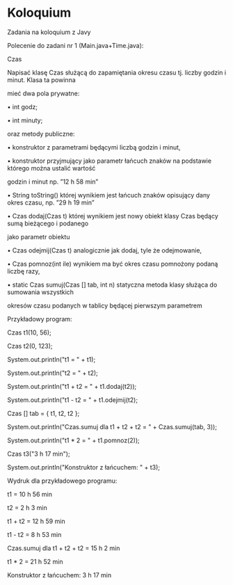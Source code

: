 # Koloquium
Zadania na koloquium z Javy

Polecenie do zadani nr 1 (Main.java+Time.java):


Czas

Napisać klasę Czas służącą do zapamiętania okresu czasu tj. liczby godzin i minut. Klasa ta powinna

mieć dwa pola prywatne:

• int godz;

• int minuty;

oraz metody publiczne:

• konstruktor z parametrami będącymi liczbą godzin i minut,

• konstruktor przyjmujący jako parametr łańcuch znaków na podstawie którego można ustalić wartość

godzin i minut np. ”12 h 58 min”

• String toString() której wynikiem jest łańcuch znaków opisujący dany okres czasu, np. ”29 h 19 min”

• Czas dodaj(Czas t) której wynikiem jest nowy obiekt klasy Czas będący sumą bieżącego i podanego

jako parametr obiektu

• Czas odejmij(Czas t) analogicznie jak dodaj, tyle że odejmowanie,

• Czas pomnoz(int ile) wynikiem ma być okres czasu pomnożony podaną liczbę razy,

• static Czas sumuj(Czas [] tab, int n) statyczna metoda klasy służąca do sumowania wszystkich

okresów czasu podanych w tablicy będącej pierwszym parametrem

Przykładowy program:

Czas t1(10, 56);

Czas t2(0, 123);

System.out.println("t1 = " + t1);

System.out.println("t2 = " + t2);

System.out.println("t1 + t2 = " + t1.dodaj(t2));

System.out.println("t1 - t2 = " + t1.odejmij(t2);

Czas [] tab = { t1, t2, t2 };

System.out.println("Czas.sumuj dla t1 + t2 + t2 = " + Czas.sumuj(tab, 3));

System.out.println("t1 * 2 = " + t1.pomnoz(2));

Czas t3("3 h 17 min");

System.out.println("Konstruktor z łańcuchem: " + t3);

Wydruk dla przykładowego programu:

t1 = 10 h 56 min

t2 = 2 h 3 min

t1 + t2 = 12 h 59 min

t1 - t2 = 8 h 53 min

Czas.sumuj dla t1 + t2 + t2 = 15 h 2 min

t1 * 2 = 21 h 52 min

Konstruktor z łańcuchem: 3 h 17 min
